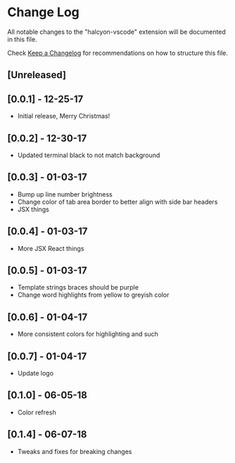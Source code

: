 # Change Log

All notable changes to the "halcyon-vscode" extension will be documented in this file.

Check [Keep a Changelog](http://keepachangelog.com/) for recommendations on how to structure this file.

## [Unreleased]

## [0.0.1] - 12-25-17

- Initial release, Merry Christmas!

## [0.0.2] - 12-30-17

- Updated terminal black to not match background

## [0.0.3] - 01-03-17

- Bump up line number brightness
- Change color of tab area border to better align with side bar headers
- JSX things

## [0.0.4] - 01-03-17

- More JSX React things

## [0.0.5] - 01-03-17

- Template strings braces should be purple
- Change word highlights from yellow to greyish color

## [0.0.6] - 01-04-17

- More consistent colors for highlighting and such

## [0.0.7] - 01-04-17

- Update logo

## [0.1.0] - 06-05-18

- Color refresh

## [0.1.4] - 06-07-18

- Tweaks and fixes for breaking changes
